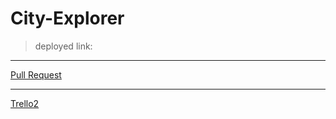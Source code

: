 # City-Explorer

> deployed link:
****************************************************************
 [Pull Request](https://github.com/HaneenKh88/City-Explorer/pull/4)
 ***************************************************************
 [Trello2](https://trello.com/b/rKzs0m8Y/city-explorer)
 
